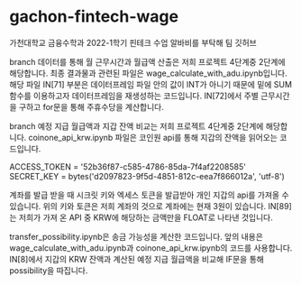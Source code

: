 # gachon-fintech-wage
가천대학교 금융수학과 2022-1학기 핀테크 수업 알바비를 부탁해 팀 깃허브

branch 데이터를 통해 월 근무시간과 월급액 산출은 저희 프로젝트 4단계중 2단계에 해당합니다.
최종 결과물과 관련된 파일은 wage_calculate_with_adu.ipynb입니다.
해당 파일 IN[71] 부분은 데이터프레임 파일 안의 값이 INT가 아니기 때문에 밑에 SUM 함수를 이용하고자 데이터프레임을 재생성하는 코드입니다.
IN[72]에서 주별 근무시간을 구하고 for문을 통해 주휴수당을 계산합니다.

branch 예정 지급 월급액과 지갑 잔액 비교는 저희 프로젝트 4단계중 2단계에 해당합니다.
coinone_api_krw.ipynb 파일은 코인원 api를 통해 지갑의 잔액을 읽어오는 코드입니다.

ACCESS_TOKEN = '52b36f87-c585-4786-85da-7f4af2208585'
SECRET_KEY = bytes('d2097823-9f5d-4851-812c-eea7f866012a', 'utf-8') 

계좌를 발급 받을 때 시크릿 키와 엑세스 토큰을 발급받아 개인 지갑의 api를 가져올 수 있습니다. 위의 키와 토큰은 저희 계좌의 것으로 계좌에는 현재 3원이 있습니다.
IN[89]는 저희가 가져 온 API 중 KRW에 해당하는 금액만을 FLOAT로 나타낸 것입니다.

transfer_possibility.ipynb은 송금 가능성을 계산한 코드입니다.
앞의 내용은 wage_calculate_with_adu.ipynb과 coinone_api_krw.ipynb의 코드를 사용합니다.
IN[8]에서 지갑의 KRW 잔액과 계산된 예정 지급 월급액을 비교해 IF문을 통해 possibility을 따집니다.
